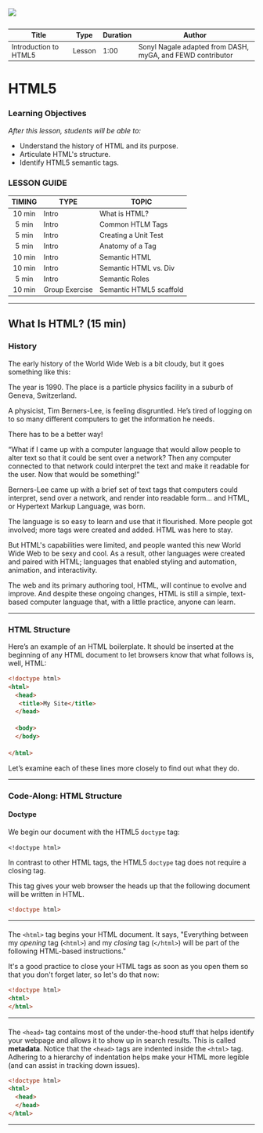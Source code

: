 # ![](https://ga-dash.s3.amazonaws.com/production/assets/logo-9f88ae6c9c3871690e33280fcf557f33.png)

| Title | Type | Duration | Author |
| -- | -- | -- | -- |
| Introduction to HTML5 | Lesson | 1:00 | Sonyl Nagale adapted from DASH, myGA, and FEWD contributor |


# HTML5

### Learning Objectives

*After this lesson, students will be able to:*
- Understand the history of HTML and its purpose.
- Articulate HTML's structure.
- Identify HTML5 semantic tags.

### LESSON GUIDE

| TIMING  | TYPE  | TOPIC  |
|:-:|---|---|
| 10 min  | Intro  | What is HTML? |
| 5 min  | Intro  | Common HTLM Tags |
| 5 min  | Intro  | Creating a Unit Test |
| 5 min | Intro | Anatomy of a Tag | 
| 10 min | Intro | Semantic HTML | 
| 10 min | Intro | Semantic HTML vs. Div |
| 5 min | Intro | Semantic Roles |
| 10 min  | Group Exercise | Semantic HTML5 scaffold |

---

## What Is HTML? (15 min)

### History

The early history of the World Wide Web is a bit cloudy, but it goes something like this:

The year is 1990. The place is a particle physics facility in a suburb of Geneva, Switzerland.

A physicist, Tim Berners-Lee, is feeling disgruntled. He’s tired of logging on to so many different computers to get the information he needs.

There has to be a better way!

“What if I came up with a computer language that would allow people to alter text so that it could be sent over a network? Then any computer connected to that network could interpret the text and make it readable for the user. Now that would be something!”

Berners-Lee came up with a brief set of text tags that computers could interpret, send over a network, and render into readable form... and HTML, or Hypertext Markup Language, was born.

The language is so easy to learn and use that it flourished. More people got involved; more tags were created and added. HTML was here to stay.

But HTML's capabilities were limited, and people wanted this new World Wide Web to be sexy and cool. As a result, other languages were created and paired with HTML; languages that enabled styling and automation, animation, and interactivity.

The web and its primary authoring tool, HTML, will continue to evolve and improve. And despite these ongoing changes, HTML is still a simple, text-based computer language that, with a little practice, anyone can learn.

---

### HTML Structure

Here’s an example of an HTML boilerplate. It should be inserted at the beginning of any HTML document to let browsers know that what follows is, well, HTML:

```html
<!doctype html>
<html>
  <head>
   <title>My Site</title>
  </head>

  <body>
  </body>

</html>
```

Let’s examine each of these lines more closely to find out what they do.

---

### Code-Along: HTML Structure

#### Doctype

We begin our document with the HTML5 `doctype` tag:

`<!doctype html>`

In contrast to other HTML tags, the HTML5 `doctype` tag does not require a closing tag.

This tag gives your web browser the heads up that the following document will be written in HTML.

```html
<!doctype html>
```

---

#### <html>

The `<html>` tag begins your HTML document. It says, "Everything between my _opening_ tag (`<html>`) and my _closing_ tag  (`</html>`) will be part of the following HTML-based instructions."

It's a good practice to close your HTML tags as soon as you open them so that you don't forget later, so let's do that now:

```html
<!doctype html>
<html>
</html>
```

---

#### <head>

The `<head>` tag contains most of the under-the-hood stuff that helps identify your webpage and allows it to show up in search results. This is called **metadata**. Notice that the `<head>` tags are indented inside the `<html>` tag. Adhering to a hierarchy of indentation helps make your HTML more legible (and can assist in tracking down issues).

```html
<!doctype html>
<html>
  <head>
  </head>
</html>
```

---

#### <title>

The `<title>` tag may sound obvious, but in fact, it _doesn’t_ display any kind of title text on your webpage. Instead, the `<title>` tag provides your page with a name that will appear in search engine results. It’s also the text that appears at the top of your browser window or tab. See what displays for Google, Netflix, and Medium in the image below? That's `<title>` tags in action. Let's go ahead and add some content to the tag:

```html
<!doctype html>
<html>
  <head>
    <title>My Site</title>
  </head>
</html>
```

![link text](https://ga-instruction.s3.amazonaws.com/assets/intro-tech/html-unit-assets/intro-to-html/title%20tag.png)

---

#### <body>

You’ll use the `<body>` tag to hold what’s actually displayed on your webpage, including all of your text, links, and images. See the text and images that appear on Medium’s website? All of this is included in the `<body>`.

```html
<!doctype html>
<html>
  <head>
   <title>My Site</title>
  </head>

  <body>
  </body>

</html>
```

![link text](https://ga-instruction.s3.amazonaws.com/assets/intro-tech/html-unit-assets/intro-to-html/body%20tag.png)

And with that, we've completed our HTML5 boilerplate! You won't have to type it out every time, as many templates and code editors provide this scaffold for you, but it's important to know the purpose of each piece.

---

## Common HTML Tags (5 min)

There are dozens of HTML elements, each with their own unique purpose. Here are just a few of the tags we can use to define them:

| Tag | What It Does |
| -------- | -------- |
| `<h1-6>` | Creates heading text, with `<h1>` being the largest and `<h6>` the smallest. |
| `<p>` | Creates a paragraph of text. |
| `<ul>` | Begins an “unordered list”  (e.g., bullets). |
| `<li>` | Indicates the list items inside of a `<ul>`. |
| `<a>` | Opens a hyperlink. |
| `<div>` | Defines a new section on the page. |
| `<img>` | Adds an image. |
| `<br/>` | Creates a line break. |

You might be wondering how you’ll ever remember all of those tags. Not to worry, you don’t have to!

You’ll learn some tags from frequent use, others you’ll never touch, and still others you can simply look up as needed. Tons of websites publish lists of HTML tags for easy reference. One is the World Wide Web Consortium, an international community that develops web standards. We recommend bookmarking its [official list of tags](https://www.w3schools.com/tags/).

And remember, even experienced web designers sometimes have to look up tags while coding!

---

## Hierarchy (5 min)

You may have noticed that some elements fit inside of other elements. Remember our use of indentation? HTML tags follow an established **hierarchy** to help structure information. Elements that sit inside of other elements are called **child elements**, while those that contain other elements are called **parent elements**.

So, `<h1>` is a child element of its parent, the `<body>` tag:

```html
<!doctype html>
<html>
  <head>
    <title>My Site</title>
  </head>

<body>
  <h1>My Site</h1>
</body>

</html>
```

---

## Anatomy of a Tag (5 min)

There are several components that make up an HTML tag. At the very least, it needs a tag name surrounded by opening and closing angle brackets. There are a few other pieces that are useful to know, shown below:

![](./images/anatomy.png)

Each tag can have one `id` and one or more `class`es. IDs are unique identifiers; there can only be one tag with a given ID on a page. Classes, however, can be used on multiple tags, and each tag can have more than one class. IDs and classes are part of the structure of HTML, but we'll explore their power when we start using CSS.

---

## Semantic HTML (10 min)

Semantic HTML is the use of specific HTML tags to apply meaning to your HTML, which allows you to quickly understand and make changes to a section of a website.

For example, on an ice cream shop's webpage, you might want users to easily see which flavors are the newest and which flavors are featured:

![](https://ga-instruction.s3.amazonaws.com/json/HCC/assets/intermediate-html-css/ice-cream.png)

With semantic HTML, you could structure two **sections** in HTML, one for "Newest Flavors" and one for "Featured Flavors:"

```html
  <section>
    Newest Flavors!
  </section>
  <section>
    Featured Flavors:
  </section>
```

---

### Sections

Let's take a look at some of these elements on the General Assembly website.

- There's the **header**, which groups elements in the opening section of the page. Here, we have the main navigation, the site logo, and a sign-in button.

- There's the **main**, which holds the main content of the page.

- And there's the **footer**, which contains the concluding section of a page. Here, the footer has copyright information. Oftentimes, footers also contain links to social media websites.

![](https://ga-instruction.s3.amazonaws.com/json/HCC/assets/intermediate-html-css/header-main-footer.png)

The `nav` element is used to create major navigational blocks on a page (i.e., that list of chapter links). These links should be wrapped in a `nav` element, as your users are expected to use them to navigate your website.

Because `nav` is simply semantic HTML, a website's appearance won't change when you add these tags. However, once you have a `nav` element, you can select and style it in the CSS.

---

Be careful not to confuse the `header` element with the `head` of a page.

- As a refresher, the `head` element contains behind-the-scenes info used by the browser and search engines. It goes **above** the opening `body` tag.

- The `header` is part of the page the user sees and simply distinguishes a specific piece. The `header` goes **between** the `body` tags:

```html
<!doctype html>
<html>
  <head>
    <meta charset="utf-8">
    <link type="text/css" rel="stylesheet" href="style.css" />
  </head>
  <body>
    <header>
      <h1>Alice in Wonderland</h1>
    </header>
    <p>Here, I'll read you some chapters!</p>
  </body>
</html>

```

---

The `footer` element is used for the concluding section of a page. For example, the footer might include copyright information and links to social media sites:

```html
<!doctype html>
<html>
  <head>
    <meta charset="utf-8">
    <link type="text/css" rel="stylesheet" href="style.css" />
  </head>
  <body>
    <header>
      <h1>Alice in Wonderland</h1>
    </header>
    <p>Here, I'll read you some chapters!</p>

    <footer>
      <p>Copyright 1865</p>
    </footer>

  </body>
</html>

```

---

## Semantic HTML vs. Div (10 min) 

You can use HTML5 structural elements such as `header`, `main`, `footer`, `nav`, `article`, `section`, and `aside` to manipulate the styles of various elements on the page with CSS.

So, when would you want to use a `div` element, and when would you want to use one of these HTML5 structural elements?

- If you just need a wrapper for styling a portion of the page and no HTML5 elements that provide more meaning are appropriate, then you could use a `div` element to section off that portion and add styles.

- However, if at any point you'll want to apply styles based on type of content (such as all side text (`aside`) or each blog post (`article`)), use the specific HTML5 structural elements.

This will make styling your website much clearer in the future, as well as make your HTML easier for others to scan and understand.

Let's consider our ice cream shop page again:

![](https://ga-instruction.s3.amazonaws.com/json/HCC/assets/intermediate-html-css/ice-cream.png)

With semantic HTML, we structured two sections, and now we could add in a few `div` elements to hold the images and captions:

```html
  <section>
    Newest Flavors!
    <div>
      <div>
        <img src="chocolate-smoked-sea-salt.jpg" />
        Chocolate Smoked Sea Salt
      </div>
      <div>
        <img src="cinnamon-brittle.jpg" />
        Cinnamon Brittle
      </div>
    </div>

  </section>
  <section>
    Featured Flavors:
    <div>
      <div>
        <img src="hibiscus-beet.jpg" />
        Hibiscus Beet
      </div>
      <div>
        <img src="honey-thyme.jpg" />
        Honey Thyme
      </div>
    </div>
  </section>
```


---

## Semantic Roles (5 min) 

It's important to note that any two developers may interpret the role of a page's content differently. You might think something should be an `article`, while a developer you're working with might think it should be a `section`.

The key is thinking about the role of the content in each section of the page and choosing which HTML5 element you'll use to structure it accordingly. As long as you stay consistent within your own site, you'll do just fine.

---

## Group Exercise (10 min)

Work together in pairs to write a semantic HTML5 scaffold for this page:

![](./images/Anna-Website.jpg)

Consider navigation, headers, and images. And don't forget your boilerplate!
